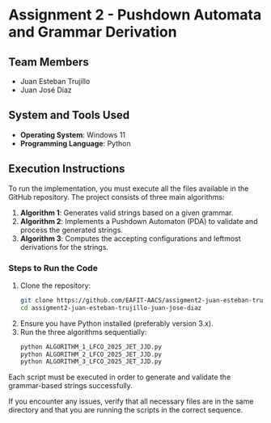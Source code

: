# Assignment 2 - Pushdown Automata and Grammar Derivation

## Team Members
- Juan Esteban Trujillo
- Juan José Díaz

## System and Tools Used
- **Operating System**: Windows 11
- **Programming Language**: Python

## Execution Instructions
To run the implementation, you must execute all the files available in the GitHub repository. The project consists of three main algorithms:

1. **Algorithm 1**: Generates valid strings based on a given grammar.
2. **Algorithm 2**: Implements a Pushdown Automaton (PDA) to validate and process the generated strings.
3. **Algorithm 3**: Computes the accepting configurations and leftmost derivations for the strings.

### Steps to Run the Code
1. Clone the repository:
   ```sh
   git clone https://github.com/EAFIT-AACS/assigment2-juan-esteban-trujillo-juan-jose-diaz.git
   cd assigment2-juan-esteban-trujillo-juan-jose-diaz
   ```
2. Ensure you have Python installed (preferably version 3.x).
3. Run the three algorithms sequentially:
   ```sh
   python ALGORITHM_1_LFCO_2025_JET_JJD.py
   python ALGORITHM_2_LFCO_2025_JET_JJD.py
   python ALGORITHM_3_LFCO_2025_JET_JJD.py
   ```

Each script must be executed in order to generate and validate the grammar-based strings successfully.

If you encounter any issues, verify that all necessary files are in the same directory and that you are running the scripts in the correct sequence.



